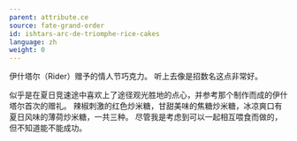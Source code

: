 ```yaml
---
parent: attribute.ce
source: fate-grand-order
id: ishtars-arc-de-triomphe-rice-cakes
language: zh
weight: 0
---
```


伊什塔尔（Rider）赠予的情人节巧克力。
听上去像是招数名这点非常好。

似乎是在夏日竞速途中喜欢上了途径观光胜地的点心，并参考那个制作而成的伊什塔尔首次的赠礼。
辣椒刺激的红色炒米糖，甘甜美味的焦糖炒米糖，冰凉爽口有夏日风味的薄荷炒米糖，一共三种。
尽管我是考虑到可以一起相互喂食而做的，但不知道能不能成功。
